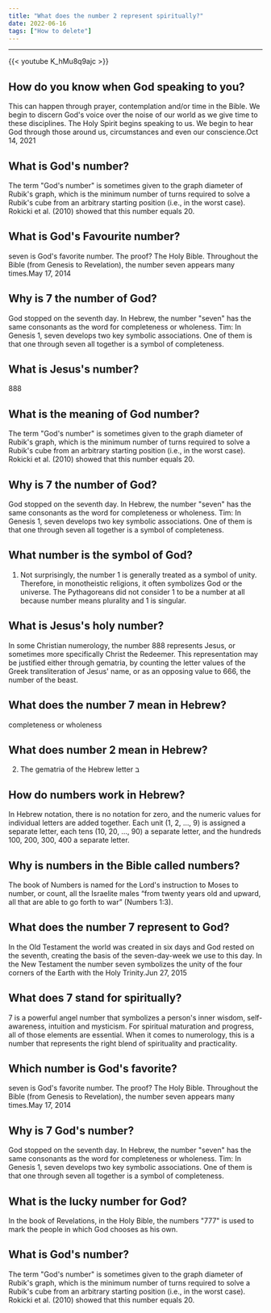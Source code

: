 ```yaml
---
title: "What does the number 2 represent spiritually?"
date: 2022-06-16
tags: ["How to delete"]
---
```


---
{{< youtube K_hMu8q9ajc >}}
## How do you know when God speaking to you?
This can happen through prayer, contemplation and/or time in the Bible. We begin to discern God's voice over the noise of our world as we give time to these disciplines. The Holy Spirit begins speaking to us. We begin to hear God through those around us, circumstances and even our conscience.Oct 14, 2021

## What is God's number?
The term "God's number" is sometimes given to the graph diameter of Rubik's graph, which is the minimum number of turns required to solve a Rubik's cube from an arbitrary starting position (i.e., in the worst case). Rokicki et al. (2010) showed that this number equals 20.

## What is God's Favourite number?
seven is God's favorite number. The proof? The Holy Bible. Throughout the Bible (from Genesis to Revelation), the number seven appears many times.May 17, 2014

## Why is 7 the number of God?
God stopped on the seventh day. In Hebrew, the number "seven" has the same consonants as the word for completeness or wholeness. Tim: In Genesis 1, seven develops two key symbolic associations. One of them is that one through seven all together is a symbol of completeness.

## What is Jesus's number?
888

## What is the meaning of God number?
The term "God's number" is sometimes given to the graph diameter of Rubik's graph, which is the minimum number of turns required to solve a Rubik's cube from an arbitrary starting position (i.e., in the worst case). Rokicki et al. (2010) showed that this number equals 20.

## Why is 7 the number of God?
God stopped on the seventh day. In Hebrew, the number "seven" has the same consonants as the word for completeness or wholeness. Tim: In Genesis 1, seven develops two key symbolic associations. One of them is that one through seven all together is a symbol of completeness.

## What number is the symbol of God?
1. Not surprisingly, the number 1 is generally treated as a symbol of unity. Therefore, in monotheistic religions, it often symbolizes God or the universe. The Pythagoreans did not consider 1 to be a number at all because number means plurality and 1 is singular.

## What is Jesus's holy number?
In some Christian numerology, the number 888 represents Jesus, or sometimes more specifically Christ the Redeemer. This representation may be justified either through gematria, by counting the letter values of the Greek transliteration of Jesus' name, or as an opposing value to 666, the number of the beast.

## What does the number 7 mean in Hebrew?
completeness or wholeness

## What does number 2 mean in Hebrew?
2. The gematria of the Hebrew letter ב

## How do numbers work in Hebrew?
In Hebrew notation, there is no notation for zero, and the numeric values for individual letters are added together. Each unit (1, 2, ..., 9) is assigned a separate letter, each tens (10, 20, ..., 90) a separate letter, and the hundreds 100, 200, 300, 400 a separate letter.

## Why is numbers in the Bible called numbers?
The book of Numbers is named for the Lord's instruction to Moses to number, or count, all the Israelite males “from twenty years old and upward, all that are able to go forth to war” (Numbers 1:3).

## What does the number 7 represent to God?
In the Old Testament the world was created in six days and God rested on the seventh, creating the basis of the seven-day-week we use to this day. In the New Testament the number seven symbolizes the unity of the four corners of the Earth with the Holy Trinity.Jun 27, 2015

## What does 7 stand for spiritually?
7 is a powerful angel number that symbolizes a person's inner wisdom, self-awareness, intuition and mysticism. For spiritual maturation and progress, all of those elements are essential. When it comes to numerology, this is a number that represents the right blend of spirituality and practicality.

## Which number is God's favorite?
seven is God's favorite number. The proof? The Holy Bible. Throughout the Bible (from Genesis to Revelation), the number seven appears many times.May 17, 2014

## Why is 7 God's number?
God stopped on the seventh day. In Hebrew, the number "seven" has the same consonants as the word for completeness or wholeness. Tim: In Genesis 1, seven develops two key symbolic associations. One of them is that one through seven all together is a symbol of completeness.

## What is the lucky number for God?
In the book of Revelations, in the Holy Bible, the numbers "777" is used to mark the people in which God chooses as his own.

## What is God's number?
The term "God's number" is sometimes given to the graph diameter of Rubik's graph, which is the minimum number of turns required to solve a Rubik's cube from an arbitrary starting position (i.e., in the worst case). Rokicki et al. (2010) showed that this number equals 20.

